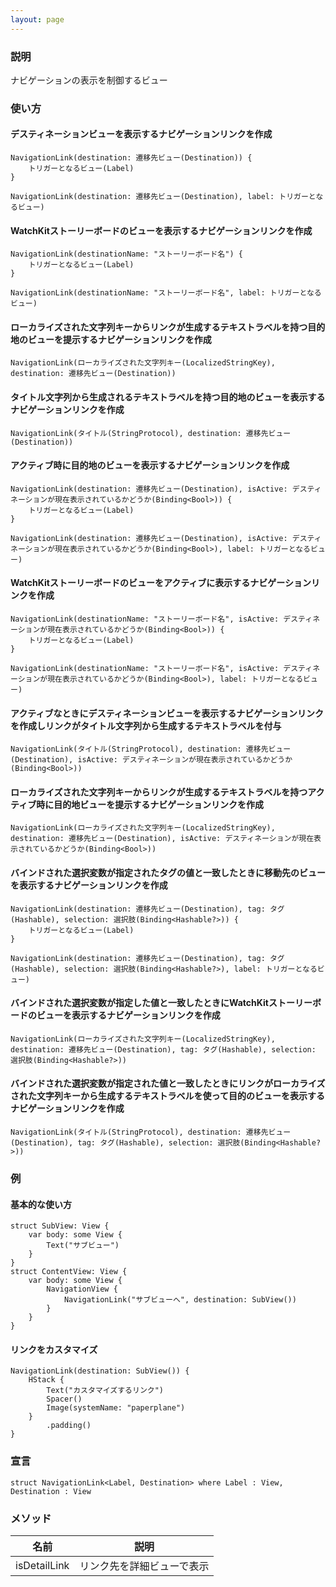 ```yaml
---
layout: page
---
```


### 説明

ナビゲーションの表示を制御するビュー

### 使い方

#### デスティネーションビューを表示するナビゲーションリンクを作成

    NavigationLink(destination: 遷移先ビュー(Destination)) {
        トリガーとなるビュー(Label)
    }

    NavigationLink(destination: 遷移先ビュー(Destination), label: トリガーとなるビュー)

#### WatchKitストーリーボードのビューを表示するナビゲーションリンクを作成

    NavigationLink(destinationName: "ストーリーボード名") {
        トリガーとなるビュー(Label)
    }

    NavigationLink(destinationName: "ストーリーボード名", label: トリガーとなるビュー)

#### ローカライズされた文字列キーからリンクが生成するテキストラベルを持つ目的地のビューを提示するナビゲーションリンクを作成

    NavigationLink(ローカライズされた文字列キー(LocalizedStringKey), destination: 遷移先ビュー(Destination))

#### タイトル文字列から生成されるテキストラベルを持つ目的地のビューを表示するナビゲーションリンクを作成

    NavigationLink(タイトル(StringProtocol), destination: 遷移先ビュー(Destination))

#### アクティブ時に目的地のビューを表示するナビゲーションリンクを作成

    NavigationLink(destination: 遷移先ビュー(Destination), isActive: デスティネーションが現在表示されているかどうか(Binding<Bool>)) {
        トリガーとなるビュー(Label)
    }

    NavigationLink(destination: 遷移先ビュー(Destination), isActive: デスティネーションが現在表示されているかどうか(Binding<Bool>), label: トリガーとなるビュー)

#### WatchKitストーリーボードのビューをアクティブに表示するナビゲーションリンクを作成

    NavigationLink(destinationName: "ストーリーボード名", isActive: デスティネーションが現在表示されているかどうか(Binding<Bool>)) {
        トリガーとなるビュー(Label)
    }

    NavigationLink(destinationName: "ストーリーボード名", isActive: デスティネーションが現在表示されているかどうか(Binding<Bool>), label: トリガーとなるビュー)

#### アクティブなときにデスティネーションビューを表示するナビゲーションリンクを作成しリンクがタイトル文字列から生成するテキストラベルを付与

    NavigationLink(タイトル(StringProtocol), destination: 遷移先ビュー(Destination), isActive: デスティネーションが現在表示されているかどうか(Binding<Bool>))

#### ローカライズされた文字列キーからリンクが生成するテキストラベルを持つアクティブ時に目的地ビューを提示するナビゲーションリンクを作成

    NavigationLink(ローカライズされた文字列キー(LocalizedStringKey), destination: 遷移先ビュー(Destination), isActive: デスティネーションが現在表示されているかどうか(Binding<Bool>))

#### バインドされた選択変数が指定されたタグの値と一致したときに移動先のビューを表示するナビゲーションリンクを作成

    NavigationLink(destination: 遷移先ビュー(Destination), tag: タグ(Hashable), selection: 選択肢(Binding<Hashable?>)) {
        トリガーとなるビュー(Label)
    }

    NavigationLink(destination: 遷移先ビュー(Destination), tag: タグ(Hashable), selection: 選択肢(Binding<Hashable?>), label: トリガーとなるビュー)

#### バインドされた選択変数が指定した値と一致したときにWatchKitストーリーボードのビューを表示するナビゲーションリンクを作成

    NavigationLink(ローカライズされた文字列キー(LocalizedStringKey), destination: 遷移先ビュー(Destination), tag: タグ(Hashable), selection: 選択肢(Binding<Hashable?>))

#### バインドされた選択変数が指定された値と一致したときにリンクがローカライズされた文字列キーから生成するテキストラベルを使って目的のビューを表示するナビゲーションリンクを作成

    NavigationLink(タイトル(StringProtocol), destination: 遷移先ビュー(Destination), tag: タグ(Hashable), selection: 選択肢(Binding<Hashable?>))

### 例

#### 基本的な使い方

    struct SubView: View {
        var body: some View {
            Text("サブビュー")
        }
    }
    struct ContentView: View {
        var body: some View {
            NavigationView {
                NavigationLink("サブビューへ", destination: SubView())
            }
        }
    }

#### リンクをカスタマイズ

    NavigationLink(destination: SubView()) {
        HStack {
            Text("カスタマイズするリンク")
            Spacer()
            Image(systemName: "paperplane")
        }
            .padding()
    }

### 宣言

    struct NavigationLink<Label, Destination> where Label : View, Destination : View

### メソッド

| 名前           | 説明            |
| ------------ | ------------- |
| isDetailLink | リンク先を詳細ビューで表示 |
